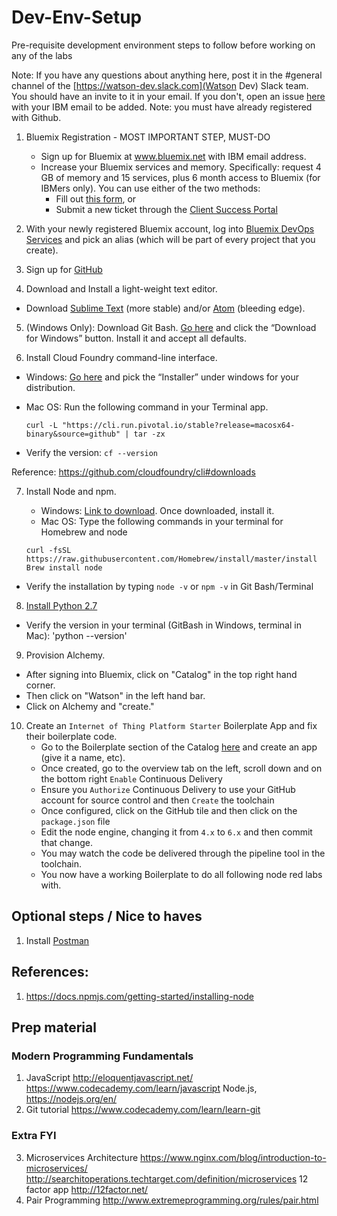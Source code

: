 # Dev-Env-Setup
Pre-requisite development environment steps to follow before working on any of the labs

Note: If you have any questions about anything here, post it in the #general channel of the [https://watson-dev.slack.com](Watson Dev) Slack team. You should have an invite to it in your email. If you don't, open an issue [here](https://github.com/Bluemix-Watson-Labs/Dev-Env-Setup/issues) with your IBM email to be added. Note: you must have already registered with Github.

1. Bluemix Registration - MOST IMPORTANT STEP, MUST-DO
   * Sign up for Bluemix at www.bluemix.net with IBM email address.
   * Increase your Bluemix services and memory. Specifically: request 4 GB of memory and 15 services, plus 6 month access to Bluemix (for IBMers only). You can use either of the two methods:
      * Fill out [this form](https://ibm.biz/bluemixsupport), or
      * Submit a new ticket through the [Client Success Portal](https://support.ibmcloud.com/ics/support/mylogin.asp?login=bluemix)

2.	With your newly registered Bluemix account, log into [Bluemix DevOps Services](https://hub.jazz.net) and pick an alias (which will be part of every project that you create).

3.	Sign up for [GitHub](https://github.com/)

4.	Download and Install a light-weight text editor.
  * Download [Sublime Text](https://www.sublimetext.com/) (more stable) and/or [Atom](https://atom.io/) (bleeding edge).

5. (Windows Only): Download Git Bash. [Go here](https://git-scm.com/downloads) and click the “Download for Windows” button. Install it and accept all defaults.

6.	Install Cloud Foundry command-line interface.
  * Windows: [Go here](https://github.com/cloudfoundry/cli#installers-and-compressed-binaries) and pick the “Installer” under windows for your distribution.
  * Mac OS: Run the following command in your Terminal app.

    ```
    curl -L "https://cli.run.pivotal.io/stable?release=macosx64-binary&source=github" | tar -zx
    ```

  * Verify the version: `cf --version`

  Reference: https://github.com/cloudfoundry/cli#downloads

7.	Install Node and npm.
    * Windows: [Link to download](https://nodejs.org/en/). Once downloaded, install it.
    * Mac OS: Type the following commands in your terminal for Homebrew and node

    ```
    curl -fsSL https://raw.githubusercontent.com/Homebrew/install/master/install
    Brew install node
    ```

  * Verify the installation by typing `node -v` or `npm -v` in Git Bash/Terminal

8. [Install Python 2.7](https://www.python.org/downloads/)
 * Verify the version in your terminal (GitBash in Windows, terminal in Mac): 'python --version'
 
9. Provision Alchemy. 
  * After signing into Bluemix, click on "Catalog" in the top right hand corner.  
  * Then click on "Watson" in the left hand bar.
  * Click on Alchemy and "create."

10. Create an `Internet of Thing Platform Starter` Boilerplate App and fix their boilerplate code.
    * Go to the Boilerplate section of the Catalog [here](https://console.ng.bluemix.net/catalog/?category=blueprints&taxonomyNavigation=apps) and create an app (give it a name, etc).
    * Once created, go to the overview tab on the left, scroll down and on the bottom right `Enable` Continuous Delivery
    * Ensure you `Authorize` Continuous Delivery to use your GitHub account for source control and then `Create` the toolchain
    * Once configured, click on the GitHub tile and then click on the `package.json` file
    * Edit the node engine, changing it from `4.x` to `6.x` and then commit that change.
    * You may watch the code be delivered through the pipeline tool in the toolchain.
    * You now have a working Boilerplate to do all following node red labs with.
  
## Optional steps / Nice to haves

1. Install [Postman](https://chrome.google.com/webstore/detail/postman/fhbjgbiflinjbdggehcddcbncdddomop?hl=en)

## References:
1. https://docs.npmjs.com/getting-started/installing-node

## Prep material
### Modern Programming Fundamentals
1.	JavaScript
http://eloquentjavascript.net/
https://www.codecademy.com/learn/javascript
Node.js, https://nodejs.org/en/
2.	Git tutorial
https://www.codecademy.com/learn/learn-git

### Extra FYI
3.	Microservices Architecture
https://www.nginx.com/blog/introduction-to-microservices/
http://searchitoperations.techtarget.com/definition/microservices
12 factor app
http://12factor.net/
4.	Pair Programming
http://www.extremeprogramming.org/rules/pair.html
